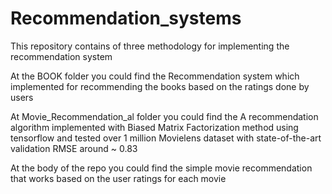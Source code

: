 # Recommendation_systems
This repository contains of three methodology for implementing the recommendation system 

At the BOOK folder you could find the Recommendation system which implemented for recommending the books based on the ratings done by users

At Movie_Recommendation_al folder you could find the A recommendation algorithm implemented with Biased Matrix Factorization method using tensorflow and tested over 1 million Movielens dataset with state-of-the-art validation RMSE around ~ 0.83 

At the body of the repo you could find the simple movie recommendation that works based on the user ratings for each movie 
